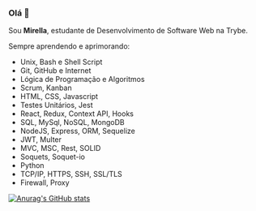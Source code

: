 ### Olá 👋

Sou **Mirella**, estudante de Desenvolvimento de Software Web na Trybe.

Sempre aprendendo e aprimorando:

- Unix, Bash e Shell Script
- Git, GitHub e Internet
- Lógica de Programação e Algoritmos
- Scrum, Kanban
- HTML, CSS, Javascript
- Testes Unitários, Jest
- React, Redux, Context API, Hooks
- SQL, MySql, NoSQL, MongoDB
- NodeJS, Express, ORM, Sequelize
- JWT, Multer
- MVC, MSC, Rest, SOLID
- Soquets, Soquet-io
- Python
- TCP/IP, HTTPS, SSH, SSL/TLS
- Firewall, Proxy

[![Anurag's GitHub stats](https://github-readme-stats.vercel.app/api?username=mirellaalves&show_icons=true&theme=radical)](https://github.com/anuraghazra/github-readme-stats)
